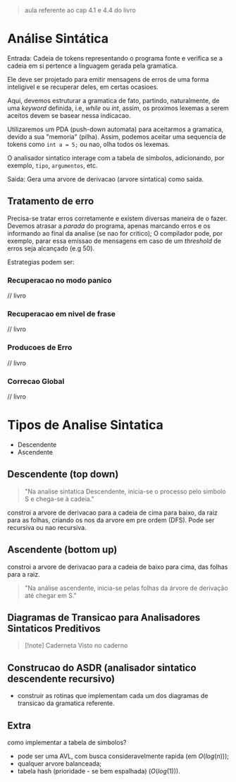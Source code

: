 > aula referente ao cap 4.1 e 4.4 do livro

# Análise Sintática

Entrada: Cadeia de tokens representando o programa fonte e verifica se a cadeia em si pertence a linguagem gerada pela gramatica.

Ele deve ser projetado para emitir mensagens de erros de uma forma inteligivel e se recuperar deles, em certas ocasioes.

Aqui, devemos estruturar a gramatica de fato, partindo, naturalmente, de uma _keyword_ definida, i.e, *while* ou *int*, assim, os proximos lexemas a serem aceitos devem se basear nessa indicacao.

Utilizaremos um PDA (push-down automata) para aceitarmos a gramatica, devido a sua "memoria" (pilha). Assim, podemos aceitar uma sequencia de tokens como `int a = 5;` ou nao, olha todos os lexemas.

O analisador sintatico interage com a tabela de simbolos, adicionando, por exemplo, `tipo`, `argumentos`, etc.

Saida: Gera uma arvore de derivacao (arvore sintatica) como saida.

## Tratamento de erro

Precisa-se tratar erros corretamente e existem diversas maneira de o fazer. Devemos atrasar a _parada_ do programa, apenas marcando erros e os informando ao final da analise (se nao for critico); O compilador pode, por exemplo, parar essa emissao de mensagens em caso de um *threshold* de erros seja alcançado (e.g 50). 

Estrategias podem ser:

### Recuperacao no modo panico
// livro
### Recuperacao em nivel de frase
// livro
### Producoes de Erro 
// livro
### Correcao Global
// livro

# Tipos de Analise Sintatica
- Descendente
- Ascendente
## Descendente (top down)
> "Na analise sintatica Descendente, inicia-se o processo pelo simbolo S e chega-se à cadeia."

constroi a arvore de derivacao para a cadeia de cima para baixo, da raiz para as folhas, criando os nos da arvore em pre ordem (DFS). Pode ser recursiva ou nao recursiva.


## Ascendente (bottom up)
constroi a arvore de derivacao para a cadeia de baixo para cima, das folhas para a raiz.

> "Na análise ascendente, inicia-se pelas folhas da árvore de derivação até chegar em S."

## Diagramas de Transicao para Analisadores Sintaticos Preditivos

> [!note] Caderneta
> Visto no caderno

## Construcao do ASDR (analisador sintatico descendente recursivo)
- construir as rotinas que implementam cada um dos diagramas de transicao da gramatica referente.

## Extra 

como implementar a tabela de simbolos?
- pode ser uma AVL, com busca consideravelmente rapida (em $O(log(n))$);
- qualquer arvore balanceada;
- tabela hash (prioridade - se bem espalhada) $(O(log(1)))$.

